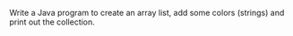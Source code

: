 Write a Java program to create an array list, add some colors (strings) and print out the collection.